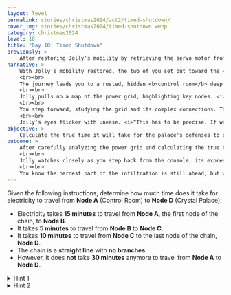 ```yaml
---
layout: level
permalink: stories/christmas2024/act2/timed-shutdown/
cover_img: stories/christmas2024/timed-shutdown.webp
category: christmas2024
level: 10
title: "Day 10: Timed Shutdown"
previously: >
    After restoring Jolly’s mobility by retrieving the servo motor from the carousel, you are now ready to begin the plan to infiltrate the Crystal Palace.
narrative: >
    With Jolly’s mobility restored, the two of you set out toward the <b>Crystal Palace</b>, where the Crystal of Joy is kept. Jolly explains that the palace’s defenses are strong, but there’s a way to weaken them. <i>“The first step is cutting off the palace’s power grid,”</i> Jolly says, as you move through the corrupted carnival. <i>“Without power, the barriers around the crystal will come down. We’ll have a short window to get inside.”</i>
    <br><br>
    The journey leads you to a rusted, hidden <b>control room</b> deep in the carnival, where the remnants of the palace’s power grid are displayed across a flickering console. <i>“The system’s corrupted,”</i> Jolly explains. <i>“We need to cut the power at <b>Node A</b>, but the time it takes for the power to actually shut down at <b>Node D</b> — the palace — doesn’t make sense anymore.”</i>
    <br><br>
    Jolly pulls up a map of the power grid, highlighting key nodes. <i>“It should take 30 minutes in total to shut off the defenses, but corruption has altered the flow. We need to figure out the real time, or we’ll miss our window.”</i>
    <br><br>
    You step forward, studying the grid and its complex connections. The answer lies in calculating how long the power will take to shut down once the switch is flipped.
    <br><br>
    Jolly’s eyes flicker with unease. <i>“This has to be precise. If we get it wrong, the palace’s defenses won’t fall, and we’ll be trapped out here — cut off from the Crystal of Joy with no way in.”</i>
objective: >
    Calculate the true time it will take for the palace's defenses to power down after cutting the main supply at Node A, using the corrupted power instructions as your guide.
outcome: >
    After carefully analyzing the power grid and calculating the true time it will take for the palace’s defenses to go down, you finally arrive at the correct answer. The corrupted system may have been tricky, but now you know exactly when the Crystal Palace will be vulnerable.
    <br><br>
    Jolly watches closely as you step back from the console, its expression serious. <i>"That’s it,"</i> Jolly says. <i>"We’ve got the time. Now we just need to be ready. Once the power goes down at the palace, we’ll have our window to act."</i>
    <br><br>
    You know the hardest part of the infiltration is still ahead, but with the timing locked in, the journey to reclaim the Crystal of Joy has taken one step forward.
---
```


Given the following instructions, determine how much time does it take for electricity to travel from **Node A** (Control Room) to **Node D** (Crystal Palace):

- Electricity takes **15 minutes** to travel from **Node A**, the first node of the chain, to **Node B**.
- It takes **5 minutes** to travel from **Node B** to **Node C**.
- It takes **10 minutes** to travel from **Node C** to the last node of the chain, **Node D**.
- The chain is a **straight line** with **no branches**.
- However, it does **not** take **30 minutes** anymore to travel from **Node A** to **Node D**.

<details>
 <summary>Hint 1</summary>
 Be flexible in your thinking and see if you can figure it out.
</details>

<details>
 <summary>Hint 2</summary>
 Node B must come after Node A, right? Well, maybe not. That's just the order of letters in the alphabet! 
</details>
